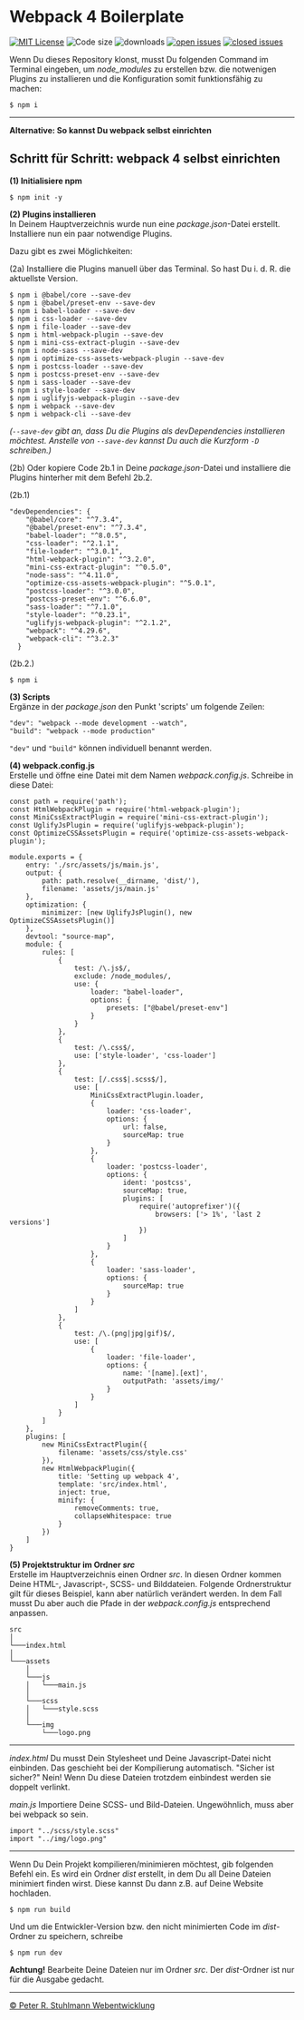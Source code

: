 # Webpack 4 Boilerplate

[![MIT License](https://img.shields.io/github/license/peter-stuhlmann/Webpack4-Boilerplate.svg)](LICENSE) ![Code size](https://img.shields.io/github/languages/code-size/peter-stuhlmann/Webpack4-Boilerplate.svg) ![downloads](https://img.shields.io/github/downloads/peter-stuhlmann/Webpack4-Boilerplate/total.svg) [![open issues](https://img.shields.io/github/issues/peter-stuhlmann/Webpack4-Boilerplate.svg)](https://github.com/peter-stuhlmann/Webpack4-Boilerplate/issues) [![closed issues](https://img.shields.io/github/issues-closed/peter-stuhlmann/Webpack4-Boilerplate.svg)](https://github.com/peter-stuhlmann/Webpack4-Boilerplate/issues?q=is%3Aissue+is%3Aclosed)

Wenn Du dieses Repository klonst, musst Du folgenden Command im Terminal eingeben, um *node_modules* zu erstellen bzw. die notwenigen Plugins zu installieren und die Konfiguration somit funktionsfähig zu machen:

```
$ npm i
```

---

**Alternative: So kannst Du webpack selbst einrichten**

## Schritt für Schritt: webpack 4 selbst einrichten

**(1) Initialisiere npm**
```
$ npm init -y
```

**(2) Plugins installieren**  
In Deinem Hauptverzeichnis wurde nun eine _package.json_-Datei erstellt. Installiere nun ein paar notwendige Plugins.

Dazu gibt es zwei Möglichkeiten:

(2a) Installiere die Plugins manuell über das Terminal. So hast Du i. d. R. die aktuellste Version. 
```
$ npm i @babel/core --save-dev
$ npm i @babel/preset-env --save-dev
$ npm i babel-loader --save-dev
$ npm i css-loader --save-dev
$ npm i file-loader --save-dev
$ npm i html-webpack-plugin --save-dev
$ npm i mini-css-extract-plugin --save-dev
$ npm i node-sass --save-dev
$ npm i optimize-css-assets-webpack-plugin --save-dev
$ npm i postcss-loader --save-dev
$ npm i postcss-preset-env --save-dev
$ npm i sass-loader --save-dev
$ npm i style-loader --save-dev
$ npm i uglifyjs-webpack-plugin --save-dev
$ npm i webpack --save-dev
$ npm i webpack-cli --save-dev
```
_(```--save-dev``` gibt an, dass Du die Plugins als devDependencies installieren möchtest. Anstelle von ```--save-dev``` kannst Du auch die Kurzform ```-D``` schreiben.)_

(2b) Oder kopiere Code 2b.1 in Deine _package.json_-Datei und installiere die Plugins hinterher mit dem Befehl 2b.2.

(2b.1)
```
"devDependencies": {
    "@babel/core": "^7.3.4",
    "@babel/preset-env": "^7.3.4",
    "babel-loader": "^8.0.5",
    "css-loader": "^2.1.1",
    "file-loader": "^3.0.1",
    "html-webpack-plugin": "^3.2.0",
    "mini-css-extract-plugin": "^0.5.0",
    "node-sass": "^4.11.0",
    "optimize-css-assets-webpack-plugin": "^5.0.1",
    "postcss-loader": "^3.0.0",
    "postcss-preset-env": "^6.6.0",
    "sass-loader": "^7.1.0",
    "style-loader": "^0.23.1",
    "uglifyjs-webpack-plugin": "^2.1.2",
    "webpack": "^4.29.6",
    "webpack-cli": "^3.2.3"
  }
```

(2b.2.)
```
$ npm i
```

**(3) Scripts**  
Ergänze in der _package.json_ den Punkt 'scripts' um folgende Zeilen:
```
"dev": "webpack --mode development --watch",
"build": "webpack --mode production"
```

```"dev"``` und ```"build"``` können individuell benannt werden.


**(4) webpack.config.js**  
Erstelle und öffne eine Datei mit dem Namen _webpack.config.js_. Schreibe in diese Datei:
```
const path = require('path');
const HtmlWebpackPlugin = require('html-webpack-plugin');
const MiniCssExtractPlugin = require('mini-css-extract-plugin');
const UglifyJsPlugin = require('uglifyjs-webpack-plugin');
const OptimizeCSSAssetsPlugin = require('optimize-css-assets-webpack-plugin');

module.exports = {
    entry: './src/assets/js/main.js',
    output: {
        path: path.resolve(__dirname, 'dist/'),
        filename: 'assets/js/main.js'
    },
    optimization: {
        minimizer: [new UglifyJsPlugin(), new OptimizeCSSAssetsPlugin()]
    },
    devtool: "source-map",
    module: {
        rules: [
            {
                test: /\.js$/,
                exclude: /node_modules/,
                use: {
                    loader: "babel-loader",
                    options: {
                        presets: ["@babel/preset-env"]
                    }
                }
            },
            {
                test: /\.css$/,
                use: ['style-loader', 'css-loader']
            },
            {
                test: [/.css$|.scss$/],
                use: [
                    MiniCssExtractPlugin.loader,
                    {
                        loader: 'css-loader',
                        options: {
                            url: false,
                            sourceMap: true
                        }
                    },
                    {
                        loader: 'postcss-loader',
                        options: {
                            ident: 'postcss',
                            sourceMap: true,
                            plugins: [
                                require('autoprefixer')({
                                    browsers: ['> 1%', 'last 2 versions']
                                })
                            ]
                        }
                    },
                    {
                        loader: 'sass-loader',
                        options: {
                            sourceMap: true
                        }
                    }
                ]
            },
            {
                test: /\.(png|jpg|gif)$/,
                use: [
                    {
                        loader: 'file-loader',
                        options: {
                            name: '[name].[ext]',
                            outputPath: 'assets/img/'
                        }
                    }
                ]
            }
        ]
    },
    plugins: [
        new MiniCssExtractPlugin({
            filename: 'assets/css/style.css'
        }),
        new HtmlWebpackPlugin({
            title: 'Setting up webpack 4',
            template: 'src/index.html',
            inject: true,
            minify: {
                removeComments: true,
                collapseWhitespace: true
            }
        })
    ]
}
```

**(5) Projektstruktur im Ordner _src_**  
Erstelle im Hauptverzeichnis einen Ordner _src_. In diesen Ordner kommen Deine HTML-, Javascript-, SCSS- und Bilddateien. Folgende Ordnerstruktur gilt für dieses Beispiel, kann aber natürlich verändert werden. In dem Fall musst Du aber auch die Pfade in der _webpack.config.js_ entsprechend anpassen.

```
src
│
└───index.html
│
└───assets
    │
    └───js
    │   └───main.js
    │
    └───scss
    │   └───style.scss
    │
    └───img
        └───logo.png
```

---

_index.html_ Du musst Dein Stylesheet und Deine Javascript-Datei nicht einbinden. Das geschieht bei der Kompilierung automatisch.
"Sicher ist sicher?" Nein! Wenn Du diese Dateien trotzdem einbindest werden sie doppelt verlinkt.

_main.js_ Importiere Deine SCSS- und Bild-Dateien. Ungewöhnlich, muss aber bei webpack so sein.
```
import "../scss/style.scss"
import "../img/logo.png"
```

---

Wenn Du Dein Projekt kompilieren/minimieren möchtest, gib folgenden Befehl ein. Es wird ein Ordner _dist_ erstellt, in dem Du all Deine Dateien minimiert finden wirst. Diese kannst Du dann z.B. auf Deine Website hochladen.
```
$ npm run build
```

Und um die Entwickler-Version bzw. den nicht minimierten Code im _dist_-Ordner zu speichern, schreibe
```
$ npm run dev
```

**Achtung!** Bearbeite Deine Dateien nur im Ordner _src_. Der _dist_-Ordner ist nur für die Ausgabe gedacht.

---

[&copy; Peter R. Stuhlmann Webentwicklung](https://peter-stuhlmann-webentwicklung.de)